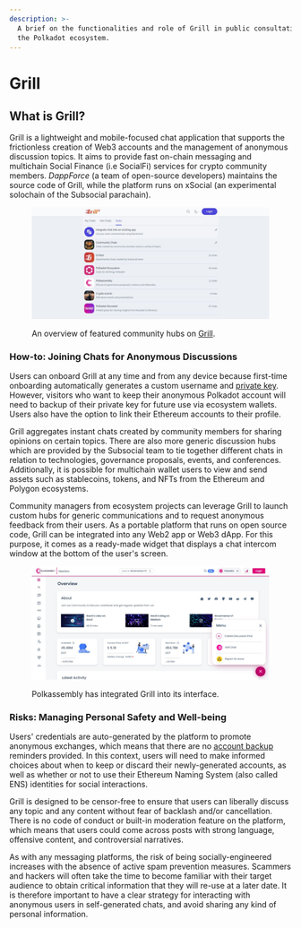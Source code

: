 ```yaml
---
description: >-
  A brief on the functionalities and role of Grill in public consultation within
  the Polkadot ecosystem.
---
```


# Grill

## What is Grill?

Grill is a lightweight and mobile-focused chat application that supports the frictionless creation of Web3 accounts and the management of anonymous discussion topics. It aims to provide fast on-chain messaging and multichain Social Finance (i.e SocialFi) services for crypto community members. _DappForce_ (a team of open-source developers) maintains the source code of Grill, while the platform runs on xSocial (an experimental solochain of the Subsocial parachain).&#x20;

<figure><img src="../../.gitbook/assets/S_GrillHubs.JPG" alt="A list of active community hubs on Grill chat."><figcaption><p>An overview of featured community hubs on <a href="https://grill.chat/hubs">Grill</a>.</p></figcaption></figure>



### How-to: Joining Chats for Anonymous Discussions

Users can onboard Grill at any time and from any device because first-time onboarding automatically generates a custom username and [private key](../2.storage/seed-secret-phrases.md).  However, visitors who want to keep their anonymous Polkadot account will need to backup of their private key for future use via ecosystem wallets. Users also have the option to link their Ethereum accounts to their profile.

Grill aggregates instant chats created by community members for sharing opinions on certain topics. There are also more generic discussion hubs which are provided by the Subsocial team to tie together different chats in relation to technologies, governance proposals, events, and conferences. Additionally, it is possible for multichain wallet users to view and send assets such as stablecoins, tokens, and NFTs from the Ethereum and Polygon ecosystems.

Community managers from ecosystem projects can leverage Grill to launch custom hubs for generic communications and to request anonymous feedback from their users. As a portable platform that runs on open source code, Grill can be integrated into any Web2 app or Web3 dApp. For this purpose, it comes as a ready-made widget that displays a chat intercom window at the bottom of the user's screen.&#x20;

<figure><img src="../../.gitbook/assets/S_GrillPolkassembly.JPG" alt="An example of Grill widget integration into a governance platform."><figcaption><p>Polkassembly has integrated Grill into its interface.</p></figcaption></figure>



### Risks: Managing Personal Safety and Well-being

Users' credentials are auto-generated by the platform to promote anonymous exchanges, which means that there are no [account backup](../2.storage/json-backups.md) reminders provided. In this context, users will need to make informed choices about when to keep or discard their newly-generated accounts, as well as whether or not to use their Ethereum Naming System (also called ENS) identities for social interactions.

Grill is designed to be censor-free to ensure that users can liberally discuss any topic and any content without fear of backlash and/or cancellation. There is no code of conduct or built-in moderation feature on the platform, which means that users could come across posts with strong language, offensive content, and controversial narratives. &#x20;

As with any messaging platforms, the risk of being socially-engineered increases with the absence of active spam prevention measures. Scammers and hackers will often take the time to become familiar with their target audience to obtain critical information that they will re-use at a later date. It is therefore important to have a clear strategy for interacting with anonymous users in self-generated chats, and avoid sharing any kind of personal information.

